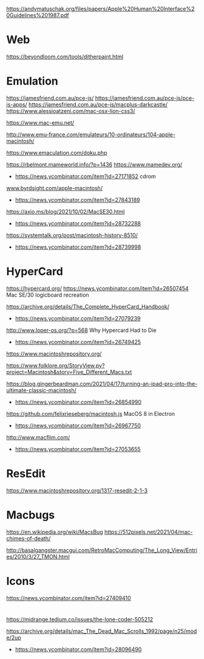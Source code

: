 https://andymatuschak.org/files/papers/Apple%20Human%20Interface%20Guidelines%201987.pdf

# Web
https://beyondloom.com/tools/ditherpaint.html

# Emulation
https://jamesfriend.com.au/pce-js/
https://jamesfriend.com.au/pce-js/pce-js-apps/
https://jamesfriend.com.au/pce-js/macplus-darkcastle/
https://www.alessioatzeni.com/mac-osx-lion-css3/

https://www.mac-emu.net/

http://www.emu-france.com/emulateurs/10-ordinateurs/104-apple-macintosh/

https://www.emaculation.com/doku.php

https://rbelmont.mameworld.info/?p=1436 https://www.mamedev.org/
* https://news.ycombinator.com/item?id=27171852 cdrom

www.byrdsight.com/apple-macintosh/
* https://news.ycombinator.com/item?id=27843189

https://axio.ms/blog/2021/10/02/MacSE30.html
* https://news.ycombinator.com/item?id=28732288

https://systemtalk.org/post/macintosh-history-8510/
* https://news.ycombinator.com/item?id=28739998

# HyperCard
https://hypercard.org/
https://news.ycombinator.com/item?id=26507454 Mac SE/30 logicboard recreation 

https://archive.org/details/The_Complete_HyperCard_Handbook/
* https://news.ycombinator.com/item?id=27079239

http://www.loper-os.org/?p=568 Why Hypercard Had to Die
* https://news.ycombinator.com/item?id=26749425

https://www.macintoshrepository.org/

https://www.folklore.org/StoryView.py?project=Macintosh&story=Five_Different_Macs.txt

https://blog.gingerbeardman.com/2021/04/17/turning-an-ipad-pro-into-the-ultimate-classic-macintosh/
* https://news.ycombinator.com/item?id=26854990

https://github.com/felixrieseberg/macintosh.js MacOS 8 in Electron
* https://news.ycombinator.com/item?id=26967750

http://www.macflim.com/
* https://news.ycombinator.com/item?id=27053655

# ResEdit
https://www.macintoshrepository.org/1317-resedit-2-1-3

# Macbugs
https://en.wikipedia.org/wiki/MacsBug
https://512pixels.net/2021/04/mac-chimes-of-death/

http://basalgangster.macgui.com/RetroMacComputing/The_Long_View/Entries/2010/3/27_TMON.html

# Icons
https://news.ycombinator.com/item?id=27409410

#
https://midrange.tedium.co/issues/the-lone-coder-505212


https://archive.org/details/mac_The_Dead_Mac_Scrolls_1992/page/n25/mode/2up
* https://news.ycombinator.com/item?id=28096490
